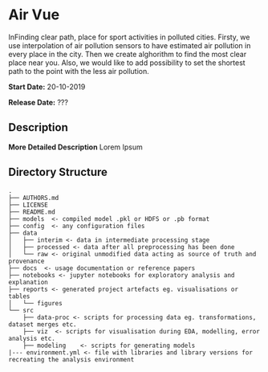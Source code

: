 Air Vue
====================


InFinding clear path, place for sport activities in polluted cities. Firsty, we use interpolation of air pollution sensors to have estimated air pollution in every place in the city. Then we create alghorithm to find the most clear place near you. Also, we would like to add possibility to set the shortest path to the point with the less air pollution.

**Start Date:** 20-10-2019

**Release Date:** ???


Description
-----

**More Detailed Description**
Lorem Ipsum

Directory Structure
--------------------

    .
    ├── AUTHORS.md
    ├── LICENSE
    ├── README.md
    ├── models  <- compiled model .pkl or HDFS or .pb format
    ├── config  <- any configuration files
    ├── data
    │   ├── interim <- data in intermediate processing stage
    │   ├── processed <- data after all preprocessing has been done
    │   └── raw <- original unmodified data acting as source of truth and provenance
    ├── docs  <- usage documentation or reference papers
    ├── notebooks <- jupyter notebooks for exploratory analysis and explanation 
    ├── reports <- generated project artefacts eg. visualisations or tables
    │   └── figures
    └── src
        ├── data-proc <- scripts for processing data eg. transformations, dataset merges etc. 
        ├── viz  <- scripts for visualisation during EDA, modelling, error analysis etc. 
        ├── modeling    <- scripts for generating models
    |--- environment.yml <- file with libraries and library versions for recreating the analysis environment
   
